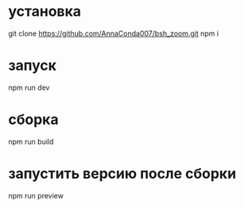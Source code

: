 # установка 
git clone https://github.com/AnnaConda007/bsh_zoom.git
npm i

# запуск 
npm run dev

# сборка 
npm run build

# запустить версию после сборки 
npm run preview